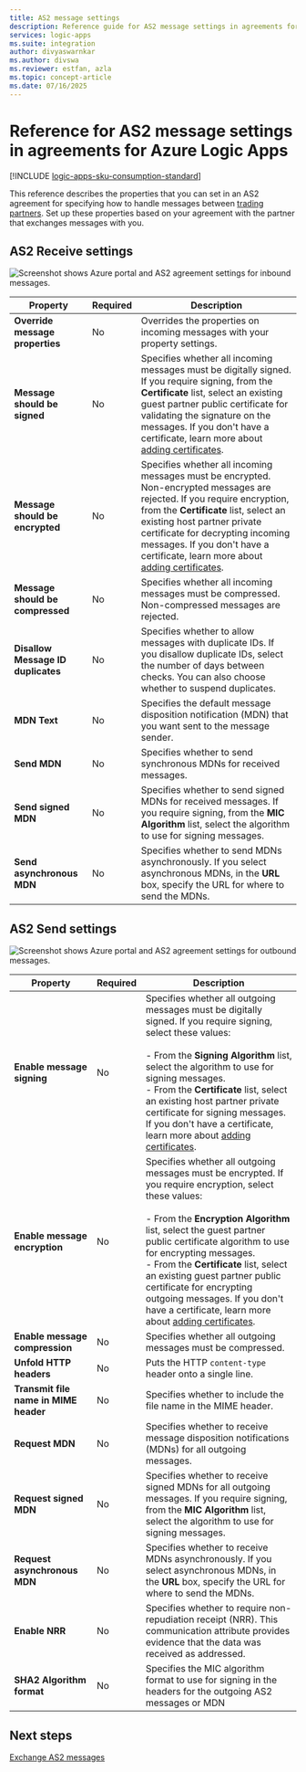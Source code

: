 ```yaml
---
title: AS2 message settings
description: Reference guide for AS2 message settings in agreements for Azure Logic Apps with Enterprise Integration Pack.
services: logic-apps
ms.suite: integration
author: divyaswarnkar
ms.author: divswa
ms.reviewer: estfan, azla
ms.topic: concept-article
ms.date: 07/16/2025
---
```


# Reference for AS2 message settings in agreements for Azure Logic Apps

[!INCLUDE [logic-apps-sku-consumption-standard](../../includes/logic-apps-sku-consumption-standard.md)]

This reference describes the properties that you can set in an AS2 agreement for specifying how to handle messages between [trading partners](logic-apps-enterprise-integration-partners.md). Set up these properties based on your agreement with the partner that exchanges messages with you.

<a name="as2-inbound-messages"></a>

## AS2 Receive settings

![Screenshot shows Azure portal and AS2 agreement settings for inbound messages.](./media/logic-apps-enterprise-integration-as2-message-settings/receive-settings.png)

| Property | Required | Description |
|----------|----------|-------------|
| **Override message properties** | No | Overrides the properties on incoming messages with your property settings. |
| **Message should be signed** | No | Specifies whether all incoming messages must be digitally signed. If you require signing, from the **Certificate** list, select an existing guest partner public certificate for validating the signature on the messages. If you don't have a certificate, learn more about [adding certificates](logic-apps-enterprise-integration-certificates.md). |
| **Message should be encrypted** | No | Specifies whether all incoming messages must be encrypted. Non-encrypted messages are rejected. If you require encryption, from the **Certificate** list, select an existing host partner private certificate for decrypting incoming messages. If you don't have a certificate, learn more about [adding certificates](logic-apps-enterprise-integration-certificates.md). |
| **Message should be compressed** | No | Specifies whether all incoming messages must be compressed. Non-compressed messages are rejected. |
| **Disallow Message ID duplicates** | No | Specifies whether to allow messages with duplicate IDs. If you disallow duplicate IDs, select the number of days between checks. You can also choose whether to suspend duplicates. |
| **MDN Text** | No | Specifies the default message disposition notification (MDN) that you want sent to the message sender. |
| **Send MDN** | No | Specifies whether to send synchronous MDNs for received messages. |
| **Send signed MDN** | No | Specifies whether to send signed MDNs for received messages. If you require signing, from the **MIC Algorithm** list, select the algorithm to use for signing messages. |
| **Send asynchronous MDN** | No | Specifies whether to send MDNs asynchronously. If you select asynchronous MDNs, in the **URL** box, specify the URL for where to send the MDNs. |

<a name="as2-outbound-messages"></a>

## AS2 Send settings

![Screenshot shows Azure portal and AS2 agreement settings for outbound messages.](./media/logic-apps-enterprise-integration-as2-message-settings/send-settings.png)

| Property | Required | Description |
|----------|----------|-------------|
| **Enable message signing** | No | Specifies whether all outgoing messages must be digitally signed. If you require signing, select these values: <br><br>- From the **Signing Algorithm** list, select the algorithm to use for signing messages. <br>- From the **Certificate** list, select an existing host partner private certificate for signing messages. If you don't have a certificate, learn more about [adding certificates](logic-apps-enterprise-integration-certificates.md). |
| **Enable message encryption** | No | Specifies whether all outgoing messages must be encrypted. If you require encryption, select these values: <br><br>- From the **Encryption Algorithm** list, select the guest partner public certificate algorithm to use for encrypting messages. <br>- From the **Certificate** list, select an existing guest partner public certificate for encrypting outgoing messages. If you don't have a certificate, learn more about [adding certificates](logic-apps-enterprise-integration-certificates.md). |
| **Enable message compression** | No | Specifies whether all outgoing messages must be compressed. |
| **Unfold HTTP headers** | No | Puts the HTTP `content-type` header onto a single line. |
| **Transmit file name in MIME header** | No | Specifies whether to include the file name in the MIME header. |
| **Request MDN** | No | Specifies whether to receive message disposition notifications (MDNs) for all outgoing messages. |
| **Request signed MDN** | No | Specifies whether to receive signed MDNs for all outgoing messages. If you require signing, from the **MIC Algorithm** list, select the algorithm to use for signing messages. |
| **Request asynchronous MDN** | No | Specifies whether to receive MDNs asynchronously. If you select asynchronous MDNs, in the **URL** box, specify the URL for where to send the MDNs. |
| **Enable NRR** | No | Specifies whether to require non-repudiation receipt (NRR). This communication attribute provides evidence that the data was received as addressed. |
| **SHA2 Algorithm format** | No | Specifies the MIC algorithm format to use for signing in the headers for the outgoing AS2 messages or MDN |

## Next steps

[Exchange AS2 messages](logic-apps-enterprise-integration-as2.md)
